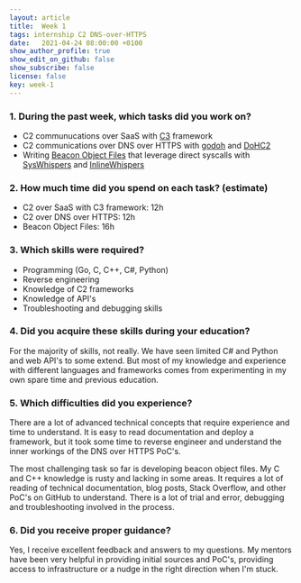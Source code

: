 ```yaml
---
layout: article
title:  Week 1
tags: internship C2 DNS-over-HTTPS
date:   2021-04-24 08:00:00 +0100
show_author_profile: true
show_edit_on_github: false
show_subscribe: false
license: false
key: week-1
---
```


### 1. During the past week, which tasks did you work on?
* C2 communucations over SaaS with [C3](https://github.com/FSecureLABS/C3) framework
* C2 communications over DNS over HTTPS with [godoh](https://github.com/sensepost/godoh) and [DoHC2](https://github.com/SpiderLabs/DoHC2)
* Writing [Beacon Object Files](https://www.cobaltstrike.com/help-beacon-object-files) that leverage direct syscalls with [SysWhispers](https://github.com/jthuraisamy/SysWhispers) and [InlineWhispers](https://github.com/outflanknl/InlineWhispers)

### 2. How much time did you spend on each task? (estimate)
* C2 over SaaS with C3 framework: 12h
* C2 over DNS over HTTPS: 12h
* Beacon Object Files: 16h

### 3. Which skills were required?
* Programming (Go, C, C++, C#, Python)
* Reverse engineering
* Knowledge of C2 frameworks
* Knowledge of API's
* Troubleshooting and debugging skills

### 4. Did you acquire these skills during your education?
For the majority of skills, not really. We have seen limited C# and Python and web API's to some extend. But most of my knowledge and experience with different languages and frameworks comes from experimenting in my own spare time and previous education.

### 5. Which difficulties did you experience?
There are a lot of advanced technical concepts that require experience and time to understand. It is easy to read documentation and deploy a framework, but it took some time to reverse engineer and understand the inner workings of the DNS over HTTPS PoC's.

The most challenging task so far is developing beacon object files. My C and C++ knowledge is rusty and lacking in some areas. It requires a lot of reading of technical documentation, blog posts, Stack Overflow, and other PoC's on GitHub to understand. There is a lot of trial and error, debugging and troubleshooting involved in the process.

### 6. Did you receive proper guidance?
Yes, I receive excellent feedback and answers to my questions. My mentors have been very helpful in providing initial sources and PoC's, providing access to infrastructure or a nudge in the right direction when I'm stuck.
